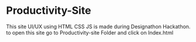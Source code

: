 # Productivity-Site
This site UI/UX using HTML CSS JS is made during Designathon Hackathon.
to open this site go to Productivity-site Folder and click on Index.html
